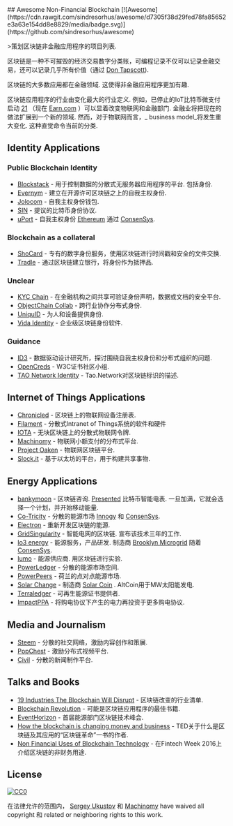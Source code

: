 <div class="github-widget" data-repo="machinomy/awesome-non-financial-blockchain"></div>
<script async src="https://pagead2.googlesyndication.com/pagead/js/adsbygoogle.js"></script><ins class="adsbygoogle" style="display:block" data-ad-client="ca-pub-6890694312814945" data-ad-slot="5473692530" data-ad-format="auto"  data-full-width-responsive="true"></ins><script>(adsbygoogle = window.adsbygoogle || []).push({});</script>
## Awesome Non-Financial Blockchain [![Awesome](https://cdn.rawgit.com/sindresorhus/awesome/d7305f38d29fed78fa85652e3a63e154dd8e8829/media/badge.svg)](https://github.com/sindresorhus/awesome)

&gt;策划区块链非金融应用程序的项目列表.

区块链是一种不可摧毁的经济交易数字分类账，可编程记录不仅可以记录金融交易，还可以记录几乎所有价值（通过 [Don Tapscott](https://www.linkedin.com/pulse/whats-next-generation-internet-surprise-its-all-don-tapscott)).

 区块链的大多数应用都在金融领域.  这使得非金融应用程序更加有趣.

 区块链应用程序的行业由变化最大的行业定义.  例如，已停止的IoT比特币微支付启动 [21](https://21.co) （现在 [Earn.com](https://earn.com) ）可以显着改变物联网和金融部门.  金融业将把现在的做法扩展到一个新的领域.  然而，对于物联网而言，_ business model_将发生重大变化.  这种直觉命令当前的分类.



## Identity Applications

### Public Blockchain Identity

- [Blockstack](https://blockstack.org)   - 用于控制数据的分散式无服务器应用程序的平台.  包括身份.
- [Evernym](http://www.evernym.com) - 建立在开源许可区块链之上的自我主权身份.
- [Jolocom](https://jolocom.com) - 自我主权身份钱包.
- [SIN](https://en.bitcoin.it/wiki/Identity_protocol_v1) - 提议的比特币身份协议.
- [uPort](https://www.uport.me) - 自我主权身份 [Ethereum](https://ethereum.org) 通过 [ConsenSys](https://consensys.net).

### Blockchain as a collateral

- [ShoCard](https://shocard.com) - 专有的数字身份服务，使用区块链进行时间戳和安全的文件交换.
- [Tradle](https://tradle.io/) - 通过区块链建立银行，将身份作为抵押品.

### Unclear

- [KYC Chain](http://kyc-chain.com) - 在金融机构之间共享可验证身份声明，数据或文档的安全平台.
- [ObjectChain Collab](http://www.objectchain-collab.com) - 跨行业协作分布式身份.
- [UniquID](http://uniquid.com) - 为人和设备提供身份.
- [Vida Identity](https://vidaidentity.com) - 企业级区块链身份软件.

### Guidance

- [ID3](https://idcubed.org) - 数据驱动设计研究所，探讨围绕自我主权身份和分布式组织的问题.
- [OpenCreds](http://opencreds.org) -  W3C证书社区小组.
- [TAO Network Identity](http://tao.network/portfolio-item/the-identity-system/) -  Tao.Network对区块链标识的描述.


## Internet of Things Applications

- [Chronicled](http://www.chronicled.com) - 区块链上的物联网设备注册表.
- [Filament](http://filament.com) - 分散式Intranet of Things系统的软件和硬件
- [IOTA](http://www.iotatoken.com) - 无块区块链上的分散式物联网令牌.
- [Machinomy](http://machinomy.com) - 物联网小额支付的分布式平台.
- [Project Oaken](https://www.projectoaken.com) - 物联网区块链平台.
- [Slock.it](https://slock.it) - 基于以太坊的平台，用于构建共享事物.


## Energy Applications

- [bankymoon](http://bankymoon.co.za/) - 区块链咨询. [Presented](http://goo.gl/L6vJBx)  比特币智能电表.  一旦加满，它就会选择一个计划，并开始移动能量.
- [Co-Tricity](https://co-tricity.com/) - 分散的能源市场 [Innogy](https://innovationhub.innogy.com/) 和 [ConsenSys](https://consensys.net).
- [Electron](http://www.electron.org.uk/) - 重新开发区块链的能源.
- [GridSingularity](http://gridsingularity.com)   - 智能电网的区块链.  宣布该技术三年的工作.
- [lo3 energy](http://lo3energy.com)   - 能源服务，产品研发.  制造商 [Brooklyn Microgrid](http://brooklynmicrogrid.com) 随着 [ConsenSys](https://consensys.net).
- [lumo](https://lumoenergy.com.au)   - 能源供应商.  用区块链进行实验.
- [PowerLedger](https://powerledger.io) - 分散的能源市场空间.
- [PowerPeers](https://www.powerpeers.nl/) - 荷兰的点对点能源市场.
- [Solar Change](http://www.solarchange.co/) - 制造商 [Solar Coin](http://solarcoin.org/) .  AltCoin用于MW太阳能发电.
- [Terraledger](https://terraledger.com) - 可再生能源证书提供者.
- [ImpactPPA](https://impactppa.com) - 将购电协议下产生的电力再投资于更多购电协议.

## Media and Journalism

- [Steem](https://steem.io) - 分散的社交网络，激励内容创作和策展.
- [PopChest](https://popchest.com) - 激励分布式视频平台.
- [Civil](https://joincivil.com) - 分散的新闻制作平台. 


## Talks and Books

- [19 Industries The Blockchain Will Disrupt](https://www.youtube.com/watch?v=G3psxs3gyf8) - 区块链改变的行业清单.
- [Blockchain Revolution](http://blockchain-revolution.com) - 可能是区块链应用程序的最佳书籍.
- [EventHorizon](http://eventhorizon2017.com) - 首届能源部门区块链技术峰会.
- [How the blockchain is changing money and business](https://www.youtube.com/watch?v=Pl8OlkkwRpc) -  TED关于什么是区块链及其应用的“区块链革命”一书的作者.
- [Non Financial Uses of Blockchain Technology](https://www.youtube.com/watch?v=GGCHaphRjoM) - 在Fintech Week 2016上介绍区块链的非财务用途.


## License

[![CC0](http://mirrors.creativecommons.org/presskit/buttons/88x31/svg/cc-zero.svg)](https://creativecommons.org/publicdomain/zero/1.0/)

在法律允许的范围内， [Sergey Ukustov](https://github.com/ukstv) 和 [Machinomy](https://github.com/machinomy) have waived all copyright 和 related or neighboring rights to this work.
